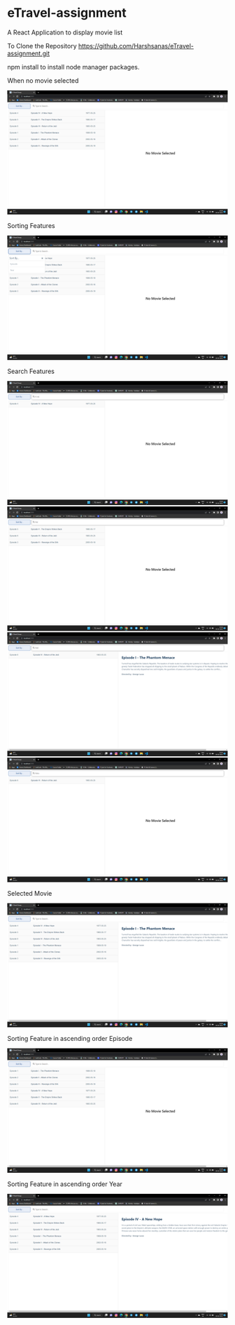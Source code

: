 # eTravel-assignment
A React Application to display movie list


To Clone the Repository 
https://github.com/Harshsanas/eTravel-assignment.git

<p>npm install to install node manager packages.</p>

<p>When no movie selected</p>
<img src="./public/images/noMovie.png"/>

<p>Sorting Features</p>
<img src="./public/images/sortingFeature.png"/>

<p>Search Features</p>
<img src="./public/images/SearchParam (2).png"/>
<img src="./public/images/searchparam.png"/>
<img src="./public/images/searchParam1.png"/>
<img src="./public/images/searchParam2.png"/>

<p>Selected Movie</p>
<img src="./public/images/selectMovie.png"/>

<p>Sorting Feature in ascending order Episode </p>
<img src="./public/images/sortingepisode.png"/>

<p>Sorting Feature in ascending order Year </p>
<img src="./public/images/sortingyear.png"/>